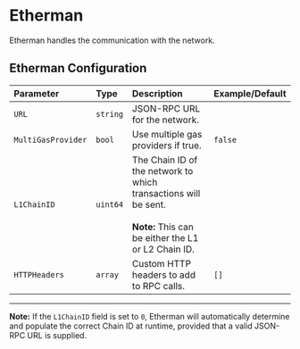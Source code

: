 # Etherman
Etherman handles the communication with the network.

## Etherman Configuration

| Parameter          | Type     | Description                                                                                       | Example/Default |
|:-------------------|:---------|:--------------------------------------------------------------------------------------------------|:----------------|
| `URL`              | `string` | JSON-RPC URL for the network.                                                                     |                 |
| `MultiGasProvider` | `bool`   | Use multiple gas providers if true.                                                               | `false`         |
| `L1ChainID`        | `uint64` | The Chain ID of the network to which transactions will be sent.<br><br>**Note:** This can be either the L1 or L2 Chain ID. |                 |
| `HTTPHeaders`      | `array`  | Custom HTTP headers to add to RPC calls.                                                          | `[]`            |

---

**Note:** If the `L1ChainID` field is set to `0`, Etherman will automatically determine and populate the correct Chain ID at runtime, provided that a valid JSON-RPC URL is supplied.
